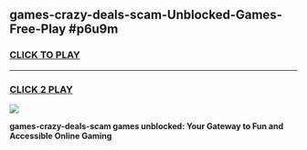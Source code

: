 
## games-crazy-deals-scam-Unblocked-Games-Free-Play #p6u9m
<h3>
<a href="https://us.freeplayer.one?title=games-crazy-deals-scam&ref=9M">CLICK TO PLAY</a></h3>
<hr>

<h3>
<a href="https://us.freeplayer.one?title=games-crazy-deals-scam&ref=9M">CLICK 2 PLAY</a>
  
</h3>

<a href="https://us.freeplayer.one?title=games-crazy-deals-scam&ref=9M"><img src="https://clearcache.store/games.png"></a>


**games-crazy-deals-scam games unblocked: Your Gateway to Fun and Accessible Online Gaming**
